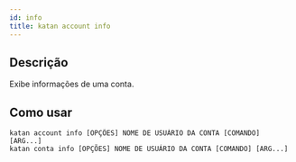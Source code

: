 ```yaml
---
id: info
title: katan account info
---
```


## Descrição
Exibe informações de uma conta.

## Como usar
```console
katan account info [OPÇÕES] NOME DE USUÁRIO DA CONTA [COMANDO] [ARG...]
katan conta info [OPÇÕES] NOME DE USUÁRIO DA CONTA [COMANDO] [ARG...]
```